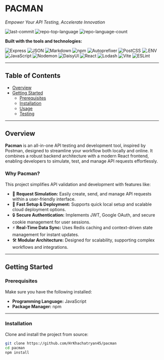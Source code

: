 # PACMAN

*Empower Your API Testing, Accelerate Innovation*

![last-commit](https://img.shields.io/github/last-commit/HrKhachatryan45/pacman?style=flat&logo=git&logoColor=white&color=0080ff)
![repo-top-language](https://img.shields.io/github/languages/top/HrKhachatryan45/pacman?style=flat&color=0080ff)
![repo-language-count](https://img.shields.io/github/languages/count/HrKhachatryan45/pacman?style=flat&color=0080ff)

**Built with the tools and technologies:**

![Express](https://img.shields.io/badge/Express-000000.svg?style=flat&logo=Express&logoColor=white)
![JSON](https://img.shields.io/badge/JSON-000000.svg?style=flat&logo=JSON&logoColor=white)
![Markdown](https://img.shields.io/badge/Markdown-000000.svg?style=flat&logo=Markdown&logoColor=white)
![npm](https://img.shields.io/badge/npm-CB3837.svg?style=flat&logo=npm&logoColor=white)
![Autoprefixer](https://img.shields.io/badge/Autoprefixer-DD3735.svg?style=flat&logo=Autoprefixer&logoColor=white)
![PostCSS](https://img.shields.io/badge/PostCSS-DD3A0A.svg?style=flat&logo=PostCSS&logoColor=white)
![.ENV](https://img.shields.io/badge/.ENV-ECD53F.svg?style=flat&logo=dotenv&logoColor=black)
![JavaScript](https://img.shields.io/badge/JavaScript-F7DF1E.svg?style=flat&logo=JavaScript&logoColor=black)
![Nodemon](https://img.shields.io/badge/Nodemon-76D04B.svg?style=flat&logo=Nodemon&logoColor=white)
![DaisyUI](https://img.shields.io/badge/DaisyUI-1AD1A5.svg?style=flat&logo=DaisyUI&logoColor=white)
![React](https://img.shields.io/badge/React-61DAFB.svg?style=flat&logo=React&logoColor=black)
![Lodash](https://img.shields.io/badge/Lodash-3492FF.svg?style=flat&logo=Lodash&logoColor=white)
![Vite](https://img.shields.io/badge/Vite-646CFF.svg?style=flat&logo=Vite&logoColor=white)
![ESLint](https://img.shields.io/badge/ESLint-4B32C3.svg?style=flat&logo=ESLint&logoColor=white)

---

## Table of Contents
- [Overview](#overview)
- [Getting Started](#getting-started)
  - [Prerequisites](#prerequisites)
  - [Installation](#installation)
  - [Usage](#usage)
  - [Testing](#testing)

---

## Overview

**Pacman** is an all-in-one API testing and development tool, inspired by Postman, designed to streamline your workflow both locally and online. It combines a robust backend architecture with a modern React frontend, enabling developers to simulate, test, and manage API requests effortlessly.

### Why Pacman?

This project simplifies API validation and development with features like:

- 🧩 **Request Simulation:** Easily create, send, and manage API requests within a user-friendly interface.
- 🚀 **Fast Setup & Deployment:** Supports quick local setup and scalable cloud deployment options.
- 🔒 **Secure Authentication:** Implements JWT, Google OAuth, and secure cookie management for user sessions.
- ⚡ **Real-Time Data Sync:** Uses Redis caching and context-driven state management for instant updates.
- 🛠️ **Modular Architecture:** Designed for scalability, supporting complex workflows and integrations.

---

## Getting Started

### Prerequisites

Make sure you have the following installed:

- **Programming Language:** JavaScript
- **Package Manager:** npm

---

### Installation

Clone and install the project from source:

```bash
git clone https://github.com/HrKhachatryan45/pacman
cd pacman
npm install
